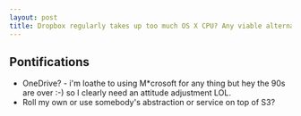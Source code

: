 ```yaml
---
layout: post
title: Dropbox regularly takes up too much OS X CPU? Any viable alternatives besides OneDrive?
---
```



## Pontifications

* OneDrive? - i'm loathe to using M*crosoft for any thing but hey the 90s are over :-) so I clearly need an attitude adjustment LOL.
* Roll my own or use somebody's abstraction or service on top of S3?

